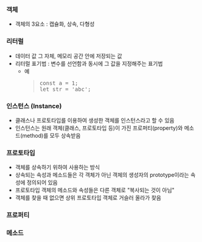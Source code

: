 ### 객체
* 객체의 3요소 : 캡슐화, 상속, 다형성

### 리터럴
* 데이터 값 그 자체, 메모리 공간 안에 저장되는 값
* 리터럴 표기법 : 변수를 선언함과 동시에 그 값을 지정해주는 표기법
  * 예
    > <pre>
    > const a = 1;
    > let str = 'abc';
    > </pre>

### 인스턴스 (Instance)
* 클래스나 프로토타입를 이용하여 생성한 객체를 인스턴스라고 할 수 있음
* 인스턴스는 원래 객체(클래스, 프로토타입 등)이 가진 프로퍼티(property)와 메소드(method)를 모두 상속받음

### 프로토타입
* 객체를 상속하기 위하여 사용하는 방식
* 상속되는 속성과 메소드들은 각 객체가 아닌 객체의 생성자의 prototype이라는 속성에 정의되어 있음
* 프로토타입 객체의 메소드와 속성들은 다른 객체로 "복사되는 것이 아님"
* 객체를 찾을 때 없으면 상위 프로토타입 객체로 거슬러 올라가 찾음

### 프로퍼티

### 메소드